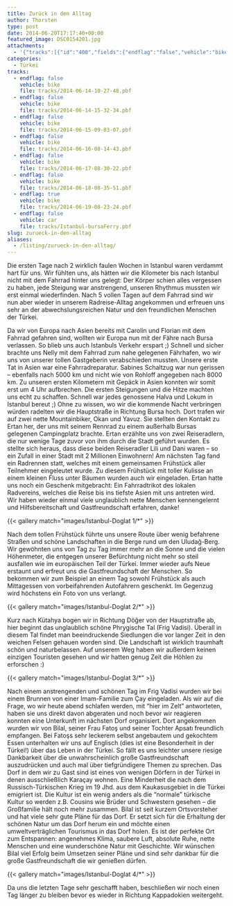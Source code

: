 ```yaml
---
title: Zurück in den Alltag
author: Thorsten
type: post
date: 2014-06-20T17:17:40+00:00
featured_image: DSC0154201.jpg
attachments:
  - '{"tracks":[{"id":"400","fields":{"endflag":"false","vehicle":"bike"}},{"id":"401","fields":{"endflag":"false","vehicle":"bike"}},{"id":"402","fields":{"endflag":"false","vehicle":"bike"}},{"id":"403","fields":{"endflag":"false","vehicle":"bike"}},{"id":"405","fields":{"endflag":"false","vehicle":"bike"}},{"id":"406","fields":{"endflag":"false","vehicle":"bike"}},{"id":"407","fields":{"endflag":"true","vehicle":"bike"}},{"id":"408","fields":{"endflag":"false","vehicle":"car"}}]}'
categories:
  - Türkei
tracks:
  - endflag: false
    vehicle: bike
    file: tracks/2014-06-14-10-27-48.pbf
  - endflag: false
    vehicle: bike
    file: tracks/2014-06-14-15-32-34.pbf
  - endflag: false
    vehicle: bike
    file: tracks/2014-06-15-09-03-07.pbf
  - endflag: false
    vehicle: bike
    file: tracks/2014-06-16-08-14-43.pbf
  - endflag: false
    vehicle: bike
    file: tracks/2014-06-17-08-30-22.pbf
  - endflag: false
    vehicle: bike
    file: tracks/2014-06-18-08-35-51.pbf
  - endflag: true
    vehicle: bike
    file: tracks/2014-06-19-08-23-24.pbf
  - endflag: false
    vehicle: car
    file: tracks/Istanbul-bursaFerry.pbf
slug: zurueck-in-den-alltag
aliases:
  - /listing/zurueck-in-den-alltag/
---
```

Die ersten Tage nach 2 wirklich faulen Wochen in Istanbul waren verdammt hart für uns. Wir fühlten uns, als hätten wir die Kilometer bis nach Istanbul nicht mit dem Fahrrad hinter uns gelegt: Der Körper schien alles vergessen zu haben, jede Steigung war anstrengend, unseren Rhythmus mussten wir erst einmal wiederfinden. Nach 5 vollen Tagen auf dem Fahrrad sind wir nun aber wieder in unserem Radreise-Alltag angekommen und erfreuen uns sehr an der abwechslungsreichen Natur und den freundlichen Menschen der Türkei.

Da wir von Europa nach Asien bereits mit Carolin und Florian mit dem Fahrrad gefahren sind, wollten wir Europa nun mit der Fähre nach Bursa verlassen. So blieb uns auch Istanbuls Verkehr erspart ;) Schnell und sicher brachte uns Nelly mit dem Fahrrad zum nahe gelegenen Fährhafen, wo wir uns von unserer tollen Gastgeberin verabschieden mussten. Unsere erste Tat in Asien war eine Fahrradreparatur. Sabines Schaltzug war nun gerissen &#8211; ebenfalls nach 5000 km und nicht wie von Rohloff angegeben nach 8000 km. Zu unseren ersten Kilometern mit Gepäck in Asien konnten wir somit erst um 4 Uhr aufbrechen. Die ersten Steigungen und die Hitze machten uns echt zu schaffen. Schnell war jedes genossene Halva und Lokum in Istanbul bereut ;) Ohne zu wissen, wo wir die kommende Nacht verbringen würden radelten wir die Hauptstraße in Richtung Bursa hoch. Dort trafen wir auf zwei nette Mountainbiker, Okan und Yavuz. Sie stellten den Kontakt zu Ertan her, der uns mit seinem Rennrad zu einem außerhalb Bursas gelegenen Campingplatz brachte. Ertan erzählte uns von zwei Reiseradlern, die nur wenige Tage zuvor von ihm durch die Stadt geführt wurden. Es stellte sich heraus, dass diese beiden Reiseradler Lili und Dani waren &#8211; so ein Zufall in einer Stadt mit 2 Millionen Einwohnern! Am nächsten Tag fand ein Radrennen statt, welches mit einem gemeinsamen Frühstück aller Teilnehmer eingeleutet wurde. Zu diesem Frühstück mit toller Kulisse an einem kleinen Fluss unter Bäumen wurden auch wir eingeladen. Ertan hatte uns noch ein Geschenk mitgebracht: Ein Fahrradtrikot des lokalen Radvereins, welches die Reise bis ins tiefste Asien mit uns antreten wird. Wir haben wieder einmal viele unglaublich nette Menschen kennengelernt und Hilfsbereitschaft und Gastfreundschaft erfahren, danke!

{{< gallery match="images/Istanbul-Doglat 1/*" >}}

Nach dem tollen Frühstück führte uns unsere Route über wenig befahrene Straßen und schöne Landschaften in die Berge rund um den Uludağ-Berg. Wir gewöhnten uns von Tag zu Tag immer mehr an die Sonne und die vielen Höhenmeter, die entgegen unserer Befürchtung nicht mehr so steil ausfallen wie im europäischen Teil der Türkei. Immer wieder aufs Neue erstaunt und erfreut uns die Gastfreundschaft der Menschen. So bekommen wir zum Beispiel an einem Tag sowohl Frühstück als auch Mittagessen von vorbeifahrenden Autofahrern geschenkt. Im Gegenzug wird höchstens ein Foto von uns verlangt.

{{< gallery match="images/Istanbul-Doglat 2/*" >}}

Kurz nach Kütahya bogen wir in Richtung Döğer von der Hauptstraße ab, hier beginnt das unglaublich schöne Phrygische Tal (Frig Vadisi). Überall in diesem Tal findet man beeindruckende Siedlungen die vor langer Zeit in den weichen Felsen gehauen worden sind. Die Landschaft ist wirklich traumhaft schön und naturbelassen. Auf unserem Weg haben wir außerdem keinen einzigen Touristen gesehen und wir hatten genug Zeit die Höhlen zu erforschen :)

{{< gallery match="images/Istanbul-Doglat 3/*" >}}

Nach einem anstrengenden und schönen Tag im Frig Vadisi wurden wir bei einem Brunnen von einer Imam-Familie zum Çay eingeladen. Als wir auf die Frage, wo wir heute abend schlafen werden, mit &#8220;hier im Zelt&#8221; antworteten, haben sie uns direkt davon abgeraten und noch bevor wir reagieren konnten eine Unterkunft im nächsten Dorf organisiert. Dort angekommen wurden wir von Bilal, seiner Frau Fatoş und seiner Tochter Apsatı freundlich empfangen. Bei Fatoşs sehr leckerem selbst angebautem und gekochtem Essen unterhalten wir uns auf Englisch (dies ist eine Besonderheit in der Türkei!) über das Leben in der Türkei. So fällt es uns leichter unsere riesige Dankbarkeit über die unwahrscheinlich große Gastfreundschaft auszudrücken und auch mal über tiefgründigere Themen zu sprechen. Das Dorf in dem wir zu Gast sind ist eines von wenigen Dörfern in der Türkei in denen ausschließlich Karaçay wohnen. Eine Minderheit die nach dem Russisch-Türkischen Krieg im 19 Jhd. aus dem Kaukasusgebiet in die Türkei emigriert ist. Die Kultur ist ein wenig anders als die &#8220;normale&#8221; türkische Kultur so werden z.B. Cousins wie Brüder und Schwestern gesehen &#8211; die Großfamilie hält noch mehr zusammen. Bilal ist seit kurzem Ortsvorsteher und hat viele sehr gute Pläne für das Dorf. Er setzt sich für die Erhaltung der schönen Natur um das Dorf herum ein und möchte einen umweltverträglichen Tourismus in das Dorf holen. Es ist der perfekte Ort zum Entspannen: angenehmes Klima, saubere Luft, absolute Ruhe, nette Menschen und eine wunderschöne Natur mit Geschichte. Wir wünschen Bilal viel Erfolg beim Umsetzen seiner Pläne und sind sehr dankbar für die große Gastfreundschaft die wir genießen dürfen.

{{< gallery match="images/Istanbul-Doglat 4/*" >}}

Da uns die letzten Tage sehr geschafft haben, beschließen wir noch einen Tag länger zu bleiben bevor es wieder in Richtung Kappadokien weitergeht.